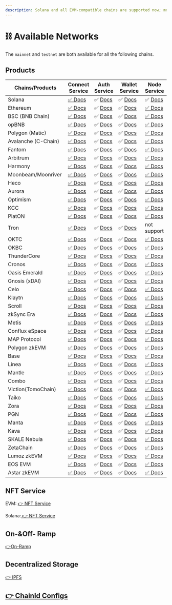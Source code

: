 ```yaml
---
description: Solana and all EVM-compatible chains are supported now; more are coming.
---
```


# ⛓ Available Networks

The `mainnet` and `testnet` are both available for all the following chains.

## Products

<table><thead><tr><th width="200">Chains/Products</th><th>Connect Service</th><th>Auth Service</th><th width="131">Wallet Service</th><th>Node Service</th></tr></thead><tbody><tr><td>Solana</td><td><a href="../../developers/connect-service/">✅ Docs</a></td><td>✅ <a href="../../developers/auth-service/">Docs</a></td><td>✅ <a href="../../developers/wallet-service/">Docs</a></td><td>✅ <a href="../../developers/node-service/solana-api/">Docs</a></td></tr><tr><td>Ethereum</td><td><a href="../../developers/connect-service/">✅ Docs</a></td><td>✅ <a href="../../developers/auth-service/">Docs</a></td><td>✅ <a href="../../developers/wallet-service/">Docs</a></td><td><a href="../../developers/node-service/evm-chains-api/">✅ Docs</a></td></tr><tr><td>BSC (BNB Chain)</td><td><a href="../../developers/connect-service/">✅ Docs</a></td><td>✅ <a href="../../developers/auth-service/">Docs</a></td><td>✅ <a href="../../developers/wallet-service/">Docs</a></td><td><a href="../../developers/node-service/evm-chains-api/">✅ Docs</a></td></tr><tr><td>opBNB</td><td><a href="../../developers/connect-service/">✅ Docs</a></td><td>✅ <a href="../../developers/auth-service/">Docs</a></td><td>✅ <a href="../../developers/wallet-service/">Docs</a></td><td><a href="../../developers/node-service/evm-chains-api/">✅ Docs</a></td></tr><tr><td>Polygon (Matic)</td><td><a href="../../developers/connect-service/">✅ Docs</a></td><td>✅ <a href="../../developers/auth-service/">Docs</a></td><td>✅ <a href="../../developers/wallet-service/">Docs</a></td><td><a href="../../developers/node-service/evm-chains-api/">✅ Docs</a></td></tr><tr><td>Avalanche (C-Chain)</td><td><a href="../../developers/connect-service/">✅ Docs</a></td><td>✅ <a href="../../developers/auth-service/">Docs</a></td><td>✅ <a href="../../developers/wallet-service/">Docs</a></td><td><a href="../../developers/node-service/evm-chains-api/">✅ Docs</a></td></tr><tr><td>Fantom</td><td><a href="../../developers/connect-service/">✅ Docs</a></td><td>✅ <a href="../../developers/auth-service/">Docs</a></td><td>✅ <a href="../../developers/wallet-service/">Docs</a></td><td><a href="../../developers/node-service/evm-chains-api/">✅ Docs</a></td></tr><tr><td>Arbitrum</td><td><a href="../../developers/connect-service/">✅ Docs</a></td><td>✅ <a href="../../developers/auth-service/">Docs</a></td><td>✅ <a href="../../developers/wallet-service/">Docs</a></td><td><a href="../../developers/node-service/evm-chains-api/">✅ Docs</a></td></tr><tr><td>Harmony</td><td><a href="../../developers/connect-service/">✅ Docs</a></td><td>✅ <a href="../../developers/auth-service/">Docs</a></td><td>✅ <a href="../../developers/wallet-service/">Docs</a></td><td><a href="../../developers/node-service/evm-chains-api/">✅ Docs</a></td></tr><tr><td>Moonbeam/Moonriver</td><td><a href="../../developers/connect-service/">✅ Docs</a></td><td>✅ <a href="../../developers/auth-service/">Docs</a></td><td>✅ <a href="../../developers/wallet-service/">Docs</a></td><td><a href="../../developers/node-service/evm-chains-api/">✅ Docs</a></td></tr><tr><td>Heco</td><td><a href="../../developers/connect-service/">✅ Docs</a></td><td>✅ <a href="../../developers/auth-service/">Docs</a></td><td>✅ <a href="../../developers/wallet-service/">Docs</a></td><td><a href="../../developers/node-service/evm-chains-api/">✅ Docs</a></td></tr><tr><td>Aurora</td><td><a href="../../developers/connect-service/">✅ Docs</a></td><td>✅ <a href="../../developers/auth-service/">Docs</a></td><td>✅ <a href="../../developers/wallet-service/">Docs</a></td><td><a href="../../developers/node-service/evm-chains-api/">✅ Docs</a></td></tr><tr><td>Optimism</td><td><a href="../../developers/connect-service/">✅ Docs</a></td><td>✅ <a href="../../developers/auth-service/">Docs</a></td><td>✅ <a href="../../developers/wallet-service/">Docs</a></td><td><a href="../../developers/node-service/evm-chains-api/">✅ Docs</a></td></tr><tr><td>KCC</td><td><a href="../../developers/connect-service/">✅ Docs</a></td><td>✅ <a href="../../developers/auth-service/">Docs</a></td><td>✅ <a href="../../developers/wallet-service/">Docs</a></td><td><a href="../../developers/node-service/evm-chains-api/">✅ Docs</a></td></tr><tr><td>PlatON</td><td><a href="../../developers/connect-service/">✅ Docs</a></td><td>✅ <a href="../../developers/auth-service/">Docs</a></td><td>✅ <a href="../../developers/wallet-service/">Docs</a></td><td><a href="../../developers/node-service/evm-chains-api/">✅ Docs</a></td></tr><tr><td>Tron</td><td><a href="../../developers/connect-service/">✅ Docs</a></td><td>✅ <a href="../../developers/auth-service/">Docs</a></td><td>✅ <a href="../../developers/wallet-service/">Docs</a></td><td>not support</td></tr><tr><td>OKTC</td><td><a href="../../developers/connect-service/">✅ Docs</a></td><td>✅ <a href="../../developers/auth-service/">Docs</a></td><td>✅ <a href="../../developers/wallet-service/">Docs</a></td><td><a href="../../developers/node-service/evm-chains-api/">✅ Docs</a></td></tr><tr><td>OKBC</td><td><a href="../../developers/connect-service/">✅ Docs</a></td><td>✅ <a href="../../developers/auth-service/">Docs</a></td><td>✅ <a href="../../developers/wallet-service/">Docs</a></td><td><a href="../../developers/node-service/evm-chains-api/">✅ Docs</a></td></tr><tr><td>ThunderCore</td><td><a href="../../developers/connect-service/">✅ Docs</a></td><td>✅ <a href="../../developers/auth-service/">Docs</a></td><td>✅ <a href="../../developers/wallet-service/">Docs</a></td><td><a href="../../developers/node-service/evm-chains-api/">✅ Docs</a></td></tr><tr><td>Cronos</td><td><a href="../../developers/connect-service/">✅ Docs</a></td><td>✅ <a href="../../developers/auth-service/">Docs</a></td><td>✅ <a href="../../developers/wallet-service/">Docs</a></td><td><a href="../../developers/node-service/evm-chains-api/">✅ Docs</a></td></tr><tr><td>Oasis Emerald</td><td><a href="../../developers/connect-service/">✅ Docs</a></td><td>✅ <a href="../../developers/auth-service/">Docs</a></td><td>✅ <a href="../../developers/wallet-service/">Docs</a></td><td><a href="../../developers/node-service/evm-chains-api/">✅ Docs</a></td></tr><tr><td>Gnosis (xDAI)</td><td><a href="../../developers/connect-service/">✅ Docs</a></td><td>✅ <a href="../../developers/auth-service/">Docs</a></td><td>✅ <a href="../../developers/wallet-service/">Docs</a></td><td><a href="../../developers/node-service/evm-chains-api/">✅ Docs</a></td></tr><tr><td>Celo</td><td><a href="../../developers/connect-service/">✅ Docs</a></td><td>✅ <a href="../../developers/auth-service/">Docs</a></td><td>✅ <a href="../../developers/wallet-service/">Docs</a></td><td><a href="../../developers/node-service/evm-chains-api/">✅ Docs</a></td></tr><tr><td>Klaytn</td><td><a href="../../developers/connect-service/">✅ Docs</a></td><td>✅ <a href="../../developers/auth-service/">Docs</a></td><td>✅ <a href="../../developers/wallet-service/">Docs</a></td><td><a href="../../developers/node-service/evm-chains-api/">✅ Docs</a></td></tr><tr><td>Scroll</td><td><a href="../../developers/connect-service/">✅ Docs</a></td><td>✅ <a href="../../developers/auth-service/">Docs</a></td><td>✅ <a href="../../developers/wallet-service/">Docs</a></td><td><a href="../../developers/node-service/evm-chains-api/">✅ Docs</a></td></tr><tr><td>zkSync Era</td><td><a href="../../developers/connect-service/">✅ Docs</a></td><td>✅ <a href="../../developers/auth-service/">Docs</a></td><td>✅ <a href="../../developers/wallet-service/">Docs</a></td><td><a href="../../developers/node-service/evm-chains-api/">✅ Docs</a></td></tr><tr><td>Metis</td><td><a href="../../developers/connect-service/">✅ Docs</a></td><td>✅ <a href="../../developers/auth-service/">Docs</a></td><td>✅ <a href="../../developers/wallet-service/">Docs</a></td><td><a href="../../developers/node-service/evm-chains-api/">✅ Docs</a></td></tr><tr><td>Conflux eSpace</td><td><a href="../../developers/connect-service/">✅ Docs</a></td><td>✅ <a href="../../developers/auth-service/">Docs</a></td><td>✅ <a href="../../developers/wallet-service/">Docs</a></td><td><a href="../../developers/node-service/evm-chains-api/">✅ Docs</a></td></tr><tr><td>MAP Protocol</td><td><a href="../../developers/connect-service/">✅ Docs</a></td><td>✅ <a href="../../developers/auth-service/">Docs</a></td><td>✅ <a href="../../developers/wallet-service/">Docs</a></td><td><a href="../../developers/node-service/evm-chains-api/">✅ Docs</a></td></tr><tr><td>Polygon zkEVM</td><td><a href="../../developers/connect-service/">✅ Docs</a></td><td>✅ <a href="../../developers/auth-service/">Docs</a></td><td>✅ <a href="../../developers/wallet-service/">Docs</a></td><td><a href="../../developers/node-service/evm-chains-api/">✅ Docs</a></td></tr><tr><td>Base</td><td><a href="../../developers/connect-service/">✅ Docs</a></td><td>✅ <a href="../../developers/auth-service/">Docs</a></td><td>✅ <a href="../../developers/wallet-service/">Docs</a></td><td><a href="../../developers/node-service/evm-chains-api/">✅ Docs</a></td></tr><tr><td>Linea</td><td><a href="../../developers/connect-service/">✅ Docs</a></td><td>✅ <a href="../../developers/auth-service/">Docs</a></td><td>✅ <a href="../../developers/wallet-service/">Docs</a></td><td><a href="../../developers/node-service/evm-chains-api/">✅ Docs</a></td></tr><tr><td>Mantle</td><td><a href="../../developers/connect-service/">✅ Docs</a></td><td>✅ <a href="../../developers/auth-service/">Docs</a></td><td>✅ <a href="../../developers/wallet-service/">Docs</a></td><td><a href="../../developers/node-service/evm-chains-api/">✅ Docs</a></td></tr><tr><td>Combo</td><td><a href="../../developers/connect-service/">✅ Docs</a></td><td>✅ <a href="../../developers/auth-service/">Docs</a></td><td>✅ <a href="../../developers/wallet-service/">Docs</a></td><td><a href="../../developers/node-service/evm-chains-api/">✅ Docs</a></td></tr><tr><td>Viction(TomoChain)</td><td><a href="../../developers/connect-service/">✅ Docs</a></td><td>✅ <a href="../../developers/auth-service/">Docs</a></td><td>✅ <a href="../../developers/wallet-service/">Docs</a></td><td><a href="../../developers/node-service/evm-chains-api/">✅ Docs</a></td></tr><tr><td>Taiko</td><td><a href="../../developers/connect-service/">✅ Docs</a></td><td>✅ <a href="../../developers/auth-service/">Docs</a></td><td>✅ <a href="../../developers/wallet-service/">Docs</a></td><td><a href="../../developers/node-service/evm-chains-api/">✅ Docs</a></td></tr><tr><td>Zora</td><td><a href="../../developers/connect-service/">✅ Docs</a></td><td>✅ <a href="../../developers/auth-service/">Docs</a></td><td>✅ <a href="../../developers/wallet-service/">Docs</a></td><td><a href="../../developers/node-service/evm-chains-api/">✅ Docs</a></td></tr><tr><td>PGN</td><td><a href="../../developers/connect-service/">✅ Docs</a></td><td>✅ <a href="../../developers/auth-service/">Docs</a></td><td>✅ <a href="../../developers/wallet-service/">Docs</a></td><td><a href="../../developers/node-service/evm-chains-api/">✅ Docs</a></td></tr><tr><td>Manta</td><td><a href="../../developers/connect-service/">✅ Docs</a></td><td>✅ <a href="../../developers/auth-service/">Docs</a></td><td>✅ <a href="../../developers/wallet-service/">Docs</a></td><td><a href="../../developers/node-service/evm-chains-api/">✅ Docs</a></td></tr><tr><td>Kava</td><td><a href="../../developers/connect-service/">✅ Docs</a></td><td>✅ <a href="../../developers/auth-service/">Docs</a></td><td>✅ <a href="../../developers/wallet-service/">Docs</a></td><td><a href="../../developers/node-service/evm-chains-api/">✅ Docs</a></td></tr><tr><td>SKALE Nebula</td><td><a href="../../developers/connect-service/">✅ Docs</a></td><td>✅ <a href="../../developers/auth-service/">Docs</a></td><td>✅ <a href="../../developers/wallet-service/">Docs</a></td><td><a href="../../developers/node-service/evm-chains-api/">✅ Docs</a></td></tr><tr><td>ZetaChain</td><td><a href="../../developers/connect-service/">✅ Docs</a></td><td>✅ <a href="../../developers/auth-service/">Docs</a></td><td>✅ <a href="../../developers/wallet-service/">Docs</a></td><td><a href="../../developers/node-service/evm-chains-api/">✅ Docs</a></td></tr><tr><td>Lumoz zkEVM</td><td><a href="../../developers/connect-service/">✅ Docs</a></td><td>✅ <a href="../../developers/auth-service/">Docs</a></td><td>✅ <a href="../../developers/wallet-service/">Docs</a></td><td><a href="../../developers/node-service/evm-chains-api/">✅ Docs</a></td></tr><tr><td>EOS EVM</td><td><a href="../../developers/connect-service/">✅ Docs</a></td><td>✅ <a href="../../developers/auth-service/">Docs</a></td><td>✅ <a href="../../developers/wallet-service/">Docs</a></td><td><a href="../../developers/node-service/evm-chains-api/">✅ Docs</a></td></tr><tr><td>Astar zkEVM</td><td><a href="../../developers/connect-service/">✅ Docs</a></td><td>✅ <a href="../../developers/auth-service/">Docs</a></td><td>✅ <a href="../../developers/wallet-service/">Docs</a></td><td><a href="../../developers/node-service/evm-chains-api/">✅ Docs</a></td></tr></tbody></table>

## NFT Service

EVM: [👉 NFT Service](../../developers/nft-service/evm-nft-service/)

Solana:[ 👉 NFT Service](../../developers/nft-service/solana-nft-service/)

## On-\&Off- Ramp

[👉](../../developers/nft-service/evm-nft-service/)[On-Ramp](../../developers/wallet-service/on-ramp.md)

## Decentralized Storage

[👉 IPFS](../../developers/node-service/ipfs-service.md)

## [👉 ChainId Configs](../../developers/node-service/evm-chains-api/#structure)

